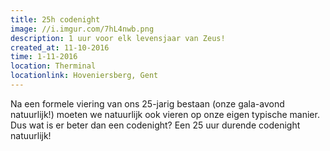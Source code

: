 ```yaml
---
title: 25h codenight
image: //i.imgur.com/7hL4nwb.png
description: 1 uur voor elk levensjaar van Zeus!
created_at: 11-10-2016
time: 1-11-2016
location: Therminal
locationlink: Hoveniersberg, Gent
---
```


Na een formele viering van ons 25-jarig bestaan (onze gala-avond natuurlijk!) moeten we natuurlijk ook vieren op onze eigen typische manier.
Dus wat is er beter dan een codenight? Een 25 uur durende codenight natuurlijk!
